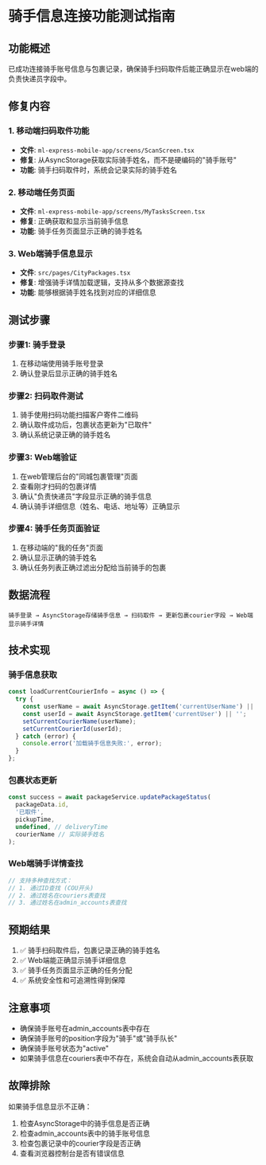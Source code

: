 # 骑手信息连接功能测试指南

## 功能概述
已成功连接骑手账号信息与包裹记录，确保骑手扫码取件后能正确显示在web端的负责快递员字段中。

## 修复内容

### 1. 移动端扫码取件功能
- **文件**: `ml-express-mobile-app/screens/ScanScreen.tsx`
- **修复**: 从AsyncStorage获取实际骑手姓名，而不是硬编码的"骑手账号"
- **功能**: 骑手扫码取件时，系统会记录实际的骑手姓名

### 2. 移动端任务页面
- **文件**: `ml-express-mobile-app/screens/MyTasksScreen.tsx`
- **修复**: 正确获取和显示当前骑手信息
- **功能**: 骑手任务页面显示正确的骑手姓名

### 3. Web端骑手信息显示
- **文件**: `src/pages/CityPackages.tsx`
- **修复**: 增强骑手详情加载逻辑，支持从多个数据源查找
- **功能**: 能够根据骑手姓名找到对应的详细信息

## 测试步骤

### 步骤1: 骑手登录
1. 在移动端使用骑手账号登录
2. 确认登录后显示正确的骑手姓名

### 步骤2: 扫码取件测试
1. 骑手使用扫码功能扫描客户寄件二维码
2. 确认取件成功后，包裹状态更新为"已取件"
3. 确认系统记录正确的骑手姓名

### 步骤3: Web端验证
1. 在web管理后台的"同城包裹管理"页面
2. 查看刚才扫码的包裹详情
3. 确认"负责快递员"字段显示正确的骑手信息
4. 确认骑手详细信息（姓名、电话、地址等）正确显示

### 步骤4: 骑手任务页面验证
1. 在移动端的"我的任务"页面
2. 确认显示正确的骑手姓名
3. 确认任务列表正确过滤出分配给当前骑手的包裹

## 数据流程

```
骑手登录 → AsyncStorage存储骑手信息 → 扫码取件 → 更新包裹courier字段 → Web端显示骑手详情
```

## 技术实现

### 骑手信息获取
```typescript
const loadCurrentCourierInfo = async () => {
  try {
    const userName = await AsyncStorage.getItem('currentUserName') || '';
    const userId = await AsyncStorage.getItem('currentUser') || '';
    setCurrentCourierName(userName);
    setCurrentCourierId(userId);
  } catch (error) {
    console.error('加载骑手信息失败:', error);
  }
};
```

### 包裹状态更新
```typescript
const success = await packageService.updatePackageStatus(
  packageData.id,
  '已取件',
  pickupTime,
  undefined, // deliveryTime
  courierName // 实际骑手姓名
);
```

### Web端骑手详情查找
```typescript
// 支持多种查找方式：
// 1. 通过ID查找 (COU开头)
// 2. 通过姓名在couriers表查找
// 3. 通过姓名在admin_accounts表查找
```

## 预期结果

1. ✅ 骑手扫码取件后，包裹记录正确的骑手姓名
2. ✅ Web端能正确显示骑手详细信息
3. ✅ 骑手任务页面显示正确的任务分配
4. ✅ 系统安全性和可追溯性得到保障

## 注意事项

- 确保骑手账号在admin_accounts表中存在
- 确保骑手账号的position字段为"骑手"或"骑手队长"
- 确保骑手账号状态为"active"
- 如果骑手信息在couriers表中不存在，系统会自动从admin_accounts表获取

## 故障排除

如果骑手信息显示不正确：
1. 检查AsyncStorage中的骑手信息是否正确
2. 检查admin_accounts表中的骑手账号信息
3. 检查包裹记录中的courier字段是否正确
4. 查看浏览器控制台是否有错误信息
